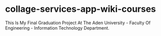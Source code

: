 # collage-services-app-wiki-courses
This Is My Final Graduation Project At The Aden University - Faculty Of Engineering - Information Technology Department.